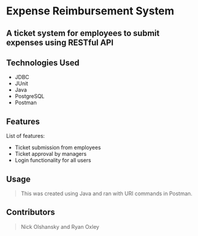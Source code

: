 # Expense Reimbursement System

## A ticket system for employees to submit expenses using RESTful API

## Technologies Used

* JDBC
* JUnit
* Java
* PostgreSQL
* Postman

## Features

List of features:
* Ticket submission from employees
* Ticket approval by managers
* Login functionality for all users

## Usage

> This was created using Java and ran with URI commands in Postman.

## Contributors

> Nick Olshansky and
> Ryan Oxley